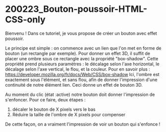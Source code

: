 # 200223_Bouton-poussoir-HTML-CSS-only
 
Bienvenu ! Dans ce tutoriel, je vous propose de créer un bouton avec effet poussoir.

Le principe est simple : on commence avec un lien que l'on met en forme de bouton (un rectangle par exemple). Pour donner un effet 3D, il suffit de placer une ombre sous ce rectangle avec la propriété "box-shadow". 
Cette propriété prend plusieurs paramètres : le décalage selon l'axe horizontal, le décalage selon l'axe vertical, le flou, et la couleur.
Pour en savoir plus : https://developer.mozilla.org/fr/docs/Web/CSS/box-shadow
Ici, l'ombre est exactement sous l'élément, et sans flou, afin de donner l'impression d'une continuité de notre élément lien. Ceci donne un effet de bouton 3D.

Au moment du clic (état :active) notre bouton doit donner l'impression de s'enfoncer. Pour ce faire, deux étapes : 
1) décaler le bouton de X pixels vers le bas
2) Réduire la taille de l'ombre de X pixels pour compenser

De cette façon, on a vraiment l'impression de voir un bouton qui s'enfonce !